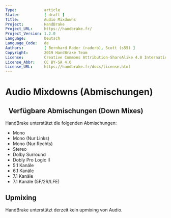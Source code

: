 ```yaml
---
Type:            article
State:           [ draft ]
Title:           Audio Mixdowns
Project:         HandBrake
Project_URL:     https://handbrake.fr/
Project_Version: 1.2.0
Language:        Deutsch
Language_Code:   de
Authors:         [ Bernhard Rader (raderb), Scott (s55) ]
Copyright:       2019 HandBrake Team
License:         Creative Commons Attribution-ShareAlike 4.0 International
License_Abbr:    CC BY-SA 4.0
License_URL:     https://handbrake.fr/docs/license.html
---
```


Audio Mixdowns (Abmischungen)
====================================
 
Verfügbare Abmischungen (Down Mixes)
--------------------
HandBrake unterstützt die folgenden Abmischungen:
-   Mono
-   Mono (Nur Links)
-   Mono (Nur Rechts)
-   Stereo
-   Dolby Surround
-   Dobly Pro Logic II
-   5.1 Kanäle
-   6.1 Kanäle
-   7.1 Kanäle
-   7.1 Kanäle (5F/2R/LFE)


Upmixing
--------
HandBrake unterstützt derzeit kein upmixing von Audio.
